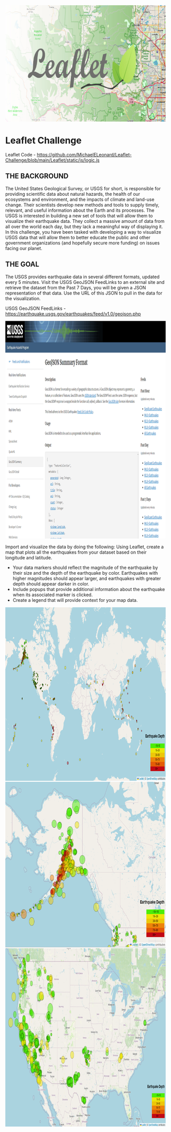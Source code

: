 

<img src="Pics/Header.png" width="756" height="364">



# Leaflet Challenge

Leaflet Code - https://github.com/MichaelELeonard/Leaflet-Challenge/blob/main/Leaflet/static/js/logic.js

## THE BACKGROUND
The United States Geological Survey, or USGS for short, is responsible for providing scientific data about natural hazards, the health of our ecosystems and environment, and the impacts of climate and land-use change. Their scientists develop new methods and tools to supply timely, relevant, and useful information about the Earth and its processes.
The USGS is interested in building a new set of tools that will allow them to visualize their earthquake data. They collect a massive amount of data from all over the world each day, but they lack a meaningful way of displaying it. In this challenge, you have been tasked with developing a way to visualize USGS data that will allow them to better educate the public and other government organizations (and hopefully secure more funding) on issues facing our planet.

## THE GOAL

The USGS provides earthquake data in several different formats, updated every 5 minutes. Visit the USGS GeoJSON FeedLinks to an external site and retrieve the dataset from the Past 7 Days, you will be given a JSON representation of that data. Use the URL of this JSON to pull in the data for the visualization. 

USGS GeoJSON FeedLinks - https://earthquake.usgs.gov/earthquakes/feed/v1.0/geojson.php

<img src="Pics/USGS Feed.png" width="1148" height="681">


Import and visualize the data by doing the following:
Using Leaflet, create a map that plots all the earthquakes from your dataset based on their longitude and latitude.
* Your data markers should reflect the magnitude of the earthquake by their size and the depth of the earthquake by color. Earthquakes with higher magnitudes should appear larger, and earthquakes with greater depth should appear darker in color.
* Include popups that provide additional information about the earthquake when its associated marker is clicked.
* Create a legend that will provide context for your map data.

<img src="Pics/Earthquakes Global View.png" width="1024" height="543">
<img src="Pics/Earthquakes Alaska View.png" width="810" height="518">
<img src="Pics/Earthquakes US View.png" width="1027" height="558">


